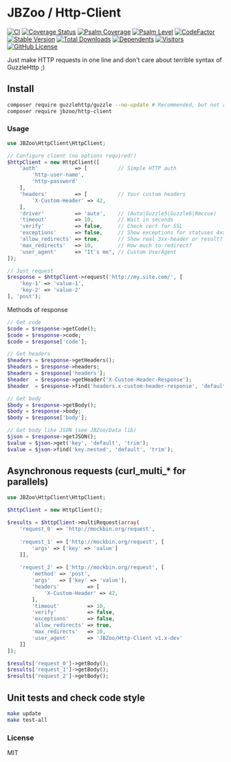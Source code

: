 # JBZoo / Http-Client

[![CI](https://github.com/JBZoo/Http-Client/actions/workflows/main.yml/badge.svg?branch=master)](https://github.com/JBZoo/Http-Client/actions/workflows/main.yml?query=branch%3Amaster)    [![Coverage Status](https://coveralls.io/repos/github/JBZoo/Http-Client/badge.svg?branch=master)](https://coveralls.io/github/JBZoo/Http-Client?branch=master)    [![Psalm Coverage](https://shepherd.dev/github/JBZoo/Http-Client/coverage.svg)](https://shepherd.dev/github/JBZoo/Http-Client)    [![Psalm Level](https://shepherd.dev/github/JBZoo/Http-Client/level.svg)](https://shepherd.dev/github/JBZoo/Http-Client)    [![CodeFactor](https://www.codefactor.io/repository/github/jbzoo/http-client/badge)](https://www.codefactor.io/repository/github/jbzoo/http-client/issues)    
[![Stable Version](https://poser.pugx.org/jbzoo/http-client/version)](https://packagist.org/packages/jbzoo/http-client/)    [![Total Downloads](https://poser.pugx.org/jbzoo/http-client/downloads)](https://packagist.org/packages/jbzoo/http-client/stats)    [![Dependents](https://poser.pugx.org/jbzoo/http-client/dependents)](https://packagist.org/packages/jbzoo/http-client/dependents?order_by=downloads)    [![Visitors](https://visitor-badge.glitch.me/badge?page_id=jbzoo.http-client)]()    [![GitHub License](https://img.shields.io/github/license/jbzoo/http-client)](https://github.com/JBZoo/Http-Client/blob/master/LICENSE)



Just make HTTP requests in one line and don't care about terrible syntax of GuzzleHttp ;)


## Install
```sh
composer require guzzlehttp/guzzle --no-update # Recommended, but not required
composer require jbzoo/http-client
```

### Usage
```php
use JBZoo\HttpClient\HttpClient;

// Configure client (no options required!)
$httpClient = new HttpClient([
    'auth'            => [          // Simple HTTP auth
        'http-user-name',
        'http-password'
    ],
    'headers'         => [          // Your custom headers
        'X-Custom-Header' => 42,
    ],
    'driver'          => 'auto',    // (Auto|Guzzle5|Guzzle6|Rmccue)
    'timeout'         => 10,        // Wait in seconds
    'verify'          => false,     // Check cert for SSL
    'exceptions'      => false,     // Show exceptions for statuses 4xx and 5xx
    'allow_redirects' => true,      // Show real 3xx-header or result?
    'max_redirects'   => 10,        // How much to redirect?
    'user_agent'      => "It's me", // Custom UserAgent
]);

// Just request
$response = $httpClient->request('http://my.site.com/', [
    'key-1' => 'value-1',
    'key-2' => 'value-2'
], 'post');
```

Methods of response
```php
// Get code
$code = $response->getCode();
$code = $response->code;
$code = $response['code'];

// Get headers
$headers = $response->getHeaders();
$headers = $response->headers;
$headers = $response['headers'];
$header  = $response->getHeader('X-Custom-Header-Response');
$header  = $response->find('headers.x-custom-header-response', 'default-value', 'trim');

// Get body
$body = $response->getBody();
$body = $response->body;
$body = $response['body'];

// Get body like JSON (see JBZoo/Data lib)
$json = $response->getJSON();
$value = $json->get('key', 'default', 'trim');
$value = $json->find('key.nested', 'default', 'trim');
```


## Asynchronous requests (curl_multi_* for parallels)

```php
use JBZoo\HttpClient\HttpClient;

$httpClient = new HttpClient();

$results = $httpClient->multiRequest(array(
    'request_0' => 'http://mockbin.org/request',
    
    'request_1' => ['http://mockbin.org/request', [
        'args' => ['key' => 'value']
    ]],
    
    'request_2' => ['http://mockbin.org/request', [
        'method' => 'post',
        'args'   => ['key' => 'value'],
        'headers'         => [
            'X-Custom-Header' => 42,
        ],
        'timeout'         => 10,
        'verify'          => false,
        'exceptions'      => false,
        'allow_redirects' => true,
        'max_redirects'   => 10, 
        'user_agent'      => 'JBZoo/Http-Client v1.x-dev'
    ]]
]);

$results['request_0']->getBody(); 
$results['request_1']->getBody(); 
$results['request_2']->getBody();
```

## Unit tests and check code style
```sh
make update
make test-all
```

### License

MIT
